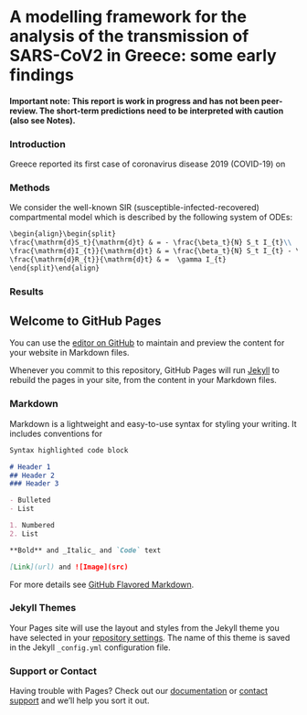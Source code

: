 # A modelling framework for the analysis of the transmission of SARS-CoV2 in Greece: some early findings

#### Important note: This report is work in progress and has not been peer-review. The short-term predictions need to be interpreted with caution (also see Notes).

### Introduction
Greece reported its first case of coronavirus disease 2019 (COVID-19) on 

### Methods
We consider the well-known SIR (susceptible-infected-recovered) compartmental model which is described by the following system of ODEs:
```markdown
\begin{align}\begin{split}
\frac{\mathrm{d}S_t}{\mathrm{d}t} & = - \frac{\beta_t}{N} S_t I_{t}\\
\frac{\mathrm{d}I_{t}}{\mathrm{d}t} & = \frac{\beta_t}{N} S_t I_{t} - \gamma I_{t}\\
\frac{\mathrm{d}R_{t}}{\mathrm{d}t} & =  \gamma I_{t}
\end{split}\end{align}
```
### Results

## Welcome to GitHub Pages

You can use the [editor on GitHub](https://github.com/anastasiateles/page/edit/main/README.md) to maintain and preview the content for your website in Markdown files.

Whenever you commit to this repository, GitHub Pages will run [Jekyll](https://jekyllrb.com/) to rebuild the pages in your site, from the content in your Markdown files.

### Markdown

Markdown is a lightweight and easy-to-use syntax for styling your writing. It includes conventions for

```markdown
Syntax highlighted code block

# Header 1
## Header 2
### Header 3

- Bulleted
- List

1. Numbered
2. List

**Bold** and _Italic_ and `Code` text

[Link](url) and ![Image](src)
```

For more details see [GitHub Flavored Markdown](https://guides.github.com/features/mastering-markdown/).

### Jekyll Themes

Your Pages site will use the layout and styles from the Jekyll theme you have selected in your [repository settings](https://github.com/anastasiateles/page/settings). The name of this theme is saved in the Jekyll `_config.yml` configuration file.

### Support or Contact

Having trouble with Pages? Check out our [documentation](https://docs.github.com/categories/github-pages-basics/) or [contact support](https://github.com/contact) and we’ll help you sort it out.
